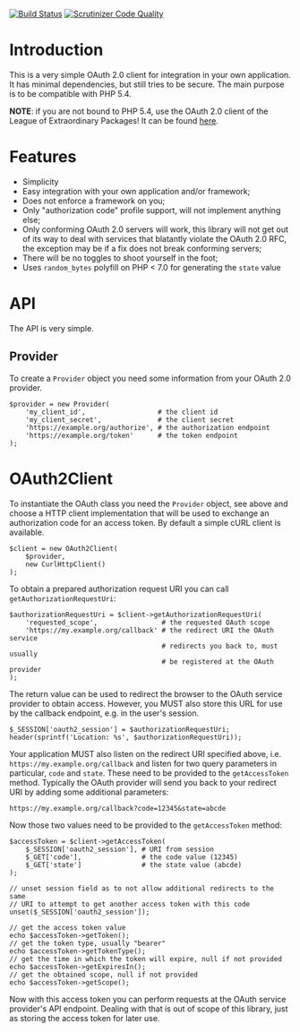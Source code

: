 [![Build Status](https://travis-ci.org/fkooman/php-oauth2-client.svg?branch=master)](https://travis-ci.org/fkooman/php-oauth2-client)
[![Scrutinizer Code Quality](https://scrutinizer-ci.com/g/fkooman/php-oauth2-client/badges/quality-score.png?b=master)](https://scrutinizer-ci.com/g/fkooman/php-oauth2-client/?branch=master)

# Introduction
This is a very simple OAuth 2.0 client for integration in 
your own application. It has minimal dependencies, but still tries to be secure. 
The main purpose is to be compatible with PHP 5.4.

**NOTE**: if you are not bound to PHP 5.4, use the OAuth 2.0 client of 
the League of Extraordinary Packages! It can be found 
[here](http://oauth2-client.thephpleague.com/).

# Features

- Simplicity
- Easy integration with your own application and/or framework;
- Does not enforce a framework on you;
- Only "authorization code" profile support, will not implement anything else;
- Only conforming OAuth 2.0 servers will work, this library will not get out of 
  its way to deal with services that blatantly violate the OAuth 2.0 RFC, the 
  exception may be if a fix does not break conforming servers;
- There will be no toggles to shoot yourself in the foot;
- Uses `random_bytes` polyfill on PHP < 7.0 for generating the `state` value

# API

The API is very simple.

## Provider 

To create a `Provider` object you need some information from your OAuth 2.0 
provider.

    $provider = new Provider(
        'my_client_id',                  # the client id
        'my_client_secret',              # the client secret
        'https://example.org/authorize', # the authorization endpoint
        'https://example.org/token'      # the token endpoint
    );

# OAuth2Client

To instantiate the OAuth class you need the `Provider` object, see above and
choose a HTTP client implementation that will be used to exchange an 
authorization code for an access token. By default a simple cURL client is 
available.

    $client = new OAuth2Client(
        $provider,
        new CurlHttpClient()
    );

To obtain a prepared authorization request URI you can call 
`getAuthorizationRequestUri`:

    $authorizationRequestUri = $client->getAuthorizationRequestUri(
        'requested_scope',                # the requested OAuth scope
        'https://my.example.org/callback' # the redirect URI the OAuth service
                                          # redirects you back to, must usually
                                          # be registered at the OAuth provider
    );

The return value can be used to redirect the browser to the OAuth service 
provider to obtain access. However, you MUST also store this URL for use by the
callback endpoint, e.g. in the user's session.

    $_SESSION['oauth2_session'] = $authorizationRequestUri;
    header(sprintf('Location: %s', $authorizationRequestUri));

Your application MUST also listen on the redirect URI specified above, i.e. 
`https://my.example.org/callback` and listen for two query parameters in 
particular, `code` and `state`. These need to be provided to the 
`getAccessToken` method. Typically the OAuth provider will send you back to 
your redirect URI by adding some additional parameters:

    https://my.example.org/callback?code=12345&state=abcde

Now those two values need to be provided to the `getAccessToken` method:

    $accessToken = $client->getAccessToken(
        $_SESSION['oauth2_session'], # URI from session
        $_GET['code'],               # the code value (12345)
        $_GET['state']               # the state value (abcde)
    );

    // unset session field as to not allow additional redirects to the same 
    // URI to attempt to get another access token with this code
    unset($_SESSION['oauth2_session']);
    
    // get the access token value
    echo $accessToken->getToken();
    // get the token type, usually "bearer"
    echo $accessToken->getTokenType();
    // get the time in which the token will expire, null if not provided
    echo $accessToken->getExpiresIn();
    // get the obtained scope, null if not provided
    echo $accessToken->getScope();

Now with this access token you can perform requests at the OAuth service 
provider's API endpoint. Dealing with that is out of scope of this library, 
just as storing the access token for later use.
